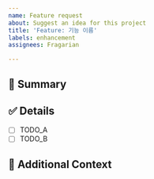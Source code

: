 ```yaml
---
name: Feature request
about: Suggest an idea for this project
title: 'Feature: 기능 이름'
labels: enhancement
assignees: Fragarian

---
```


## 📄 Summary <!--- 이슈에 대한 요약 설명을 작성해 주세요. -->



## ✅ Details


- [ ] TODO_A
- [ ] TODO_B

## 📍 Additional Context
